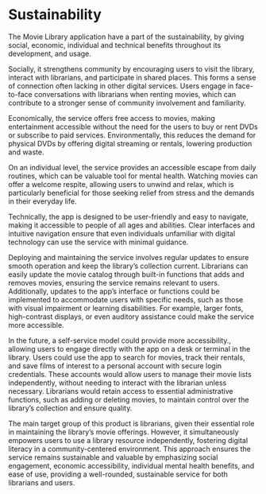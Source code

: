 # Sustainability 

The Movie Library application have a part of the sustainability, by giving social, economic, individual and technical benefits throughout its development, and usage. 

Socially, it strengthens community by encouraging users to visit the library, interact with librarians, and participate in shared places. This forms a sense of connection often lacking in other digital services. Users engage in face-to-face conversations with librarians when renting movies, which can contribute to a stronger sense of community involvement and familiarity. 

Economically, the service offers free access to movies, making entertainment accessible without the need for the users to buy or rent DVDs or subscribe to paid services. Environmentally, this reduces the demand for physical DVDs by offering digital streaming or rentals, lowering production and waste.

On an individual level, the service provides an accessible escape from daily routines, which can be valuable tool for mental health. Watching movies can offer a welcome respite, allowing users to unwind and relax, which is particularly beneficial for those seeking relief from stress and the demands in their everyday life. 

Technically, the app is designed to be user-friendly and easy to navigate, making it accessible to people of all ages and abilities. Clear interfaces and intuitive navigation ensure that even individuals unfamiliar with digital technology can use the service with minimal guidance. 

Deploying and maintaining the service involves regular updates to ensure smooth operation and keep the library’s collection current. Librarians can easily update the movie catalog through built-in functions that adds and removes movies, ensuring the service remains relevant to users. Additionally, updates to the app’s interface or functions could be implemented to accommodate users with specific needs, such as those with visual impairment or learning disabilities. For example, larger fonts, high-contrast displays, or even auditory assistance could make the service more accessible. 

In the future, a self-service model could provide more accessibility., allowing users to engage directly with the app on a desk or terminal in the library. Users could use the app to search for movies, track their rentals, and save films of interest to a personal account with secure login credentials. These accounts would allow users to manage their movie lists independently, without needing to interact with the librarian unless necessary. Librarians would retain access to essential administrative functions, such as adding or deleting movies, to maintain control over the library’s collection and ensure quality. 

The main target group of this product is librarians, given their essential role in maintaining the library’s movie offerings. However, it simultaneously empowers users to use a library resource independently, fostering digital literacy in a community-centered environment. This approach ensures the service remains sustainable and valuable by emphasizing social engagement, economic accessibility, individual mental health benefits, and ease of use, providing a well-rounded, sustainable service for both librarians and users.